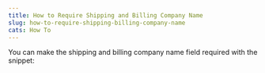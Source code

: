 ```yaml
---
title: How to Require Shipping and Billing Company Name
slug: how-to-require-shipping-billing-company-name
cats: How To
---
```


 You can make the shipping and billing company name field required with the snippet:

<script src="https://gist.github.com/EldonYoder/598b8cf16f5cb9a5fd18ef0eff5a8a4a.js" type="text/javascript"></script>